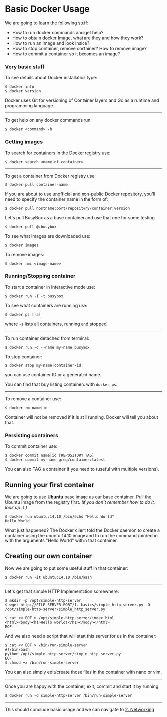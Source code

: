 Basic Docker Usage
===================

We are going to learn the following stuff:

* How to run docker commands and get help?
* How to obtain docker Image, what are they and how they work?
* How to run an image and look inside?
* How to stop container, remove container? How to remove image?
* How to commit a container so it becomes an image?

### Very basic stuff

To see details about Docker installation type:

	$ docker info
	$ docker version


Docker uses Git for versioning of Container layers and Go as a runtime and programming language.

--------

To get help on any docker commands run:

	$ docker <command> -h

### Getting images

To search for containers in the Docker registry use:

	$ docker search <name-of-container>

--------

To get a container from Docker registry use:

	$ docker pull container-name


If you are about to use unofficial and non-public Docker repository, you'll need to specify the container name in the form of:

	$ docker pull hostname:port/repository/container:version


Let's pull BusyBox as a base container and use that one for some testing


	$ docker pull @:busybox


To see what Images are downloaded use:

	$ docker images


To remove images:
	

	$ docker rmi <image-name>


### Running/Stopping container

To start a container in interactive mode use:

	$ docker run -i -t busybox

To see what containers are running use:

	$ docker ps [-a]

where `-a` lists all containers, running and stopped

--------
To run container detached from terminal:

	$ docker run -d --name my-name busybox

To stop container:

	$ docker stop my-name|container-id

you can use container ID or a generated name. 

You can find that buy listing containers with `docker ps`.

--------

To remove a container use:

	$ docker rm name|id

Container will not be removed if it is still running. Docker will tell you about that.

### Persisting containers

To commit container use:

	$ docker commit name|id [REPOSITORY:TAG]
	$ docker commit my-name greg/container:latest

You can also TAG a container if you need to (useful with multiple versions).


## Running your first container

We are going to use **Ubuntu** base image as our base container.
Pull the Ubuntu image from the registry first. *(If you don't remember how to do it, look up :) )*

```
$ docker run ubuntu:14.10 /bin/echo "Hello World"
Hello World
```

What just happened?  The Docker client told the Docker daemon to create a container using the ubuntu:14.10 image and to run the command /bin/echo with the arguments "Hello World" within that container.

## Creating our own container

Now we are going to put some useful stuff in that container:

	$ docker run -it ubuntu:14.10 /bin/bash

----------

Let's get that simple HTTP Implementation somewhere:

    $ mkdir -p /opt/simple-http-server
    $ wget http://FILE-SERVER:PORT/1. basics/simple_http_server.py -O /opt/simple-http-server/simple_http_server.py
	
	$ cat << EOF > /opt/simple-http-server/index.html
	<html><body><h1>Hello world!</h1></body></html>
	EOF
	
And we also need a script that will start this server for us in the container:

	$ cat << EOF > /bin/run-simple-server
	#!/bin/bash
	python /opt/simple-http-server/simple_http_server.py
	EOF
	$ chmod +x /bin/run-simple-server

You can also simply edit/create those files in the container with nano or vim.


----------

Once you are happy with the container, exit, commit and start it by running:

	$ docker run -d simple-http-server /bin/run-simple-server


----------

This should conclude basic usage and we can navigate to [2. Networking](../2.%20networking/)

